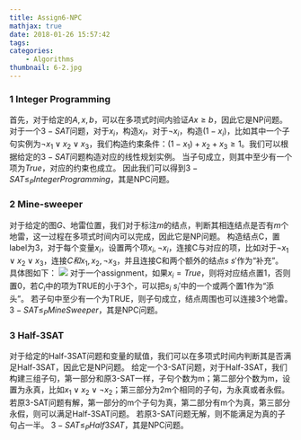 ```yaml
---
title: Assign6-NPC
mathjax: true
date: 2018-01-26 15:57:42
tags:
categories:
	- Algorithms
thumbnail: 6-2.jpg
---
```


### 1 Integer Programming

首先，对于给定的$A,x,b$，可以在多项式时间内验证$Ax\geq b$，因此它是NP问题。
对于一个$3-SAT$问题，对于$x_i$，构造$x_i$，对于$\neg x_i$，构造$(1-x_i)$，比如其中一个子句实例为$\neg x_1 \vee x_2 \vee x_3$，我们构造约束条件：$(1-x_1)+x_2+x_3 \geq 1$。我们可以根据给定的$3-SAT$问题构造对应的线性规划实例。
当子句成立，则其中至少有一个项为$True$，对应的约束也成立。
 因此我们可以得到$3-SAT \leq_P IntegerProgramming$，其是NPC问题。

### 2 Mine-sweeper

对于给定的图$G$、地雷位置，我们对于标注$m$的结点，判断其相连结点是否有$m$个地雷，这一过程在多项式时间内可以完成，因此它是NP问题。
构造结点C，置label为3，对于每个变量$x_i$，设置两个项$x_i,\neg x_i$，连接C与对应的项，比如对于$\neg x_1 \vee x_2 \vee x_3$，连接$C和x_1,x_2,\neg x_3$，并且连接C和两个额外的结点$s\ s'$作为“补充”。
具体图如下：
![](https://cdn.jsdelivr.net/gh/xmzzyo/Blog@master/source/_posts/Assign6-NPC/20190114111714.png)
对于一个assignment，如果$x_i=True$，则将对应结点置1，否则置0，若$C_i$中的项为TRUE的小于3个，可以把$s_i\ s_i'$中的一个或两个置1作为“添头”。
若子句中至少有一个为TRUE，则子句成立，结点周围也可以连接3个地雷。
 $3-SAT \leq_P MineSweeper$，其是NPC问题。

### 3 Half-3SAT

对于给定的Half-3SAT问题和变量的赋值，我们可以在多项式时间内判断其是否满足Half-3SAT，因此它是NP问题。
给定一个3-SAT问题，对于Half-3SAT，我们构建三组子句，第一部分和原3-SAT一样，子句个数为m；第二部分个数为m，设置为永真，比如$x_1 \vee x_2 \vee \neg x_2$；第三部分为2m个相同的子句，为永真或者永假。
若原3-SAT问题有解，第一部分的m个子句为真，第二部分有m个为真，第三部分永假，则可以满足Half-3SAT问题。
若原3-SAT问题无解，则不能满足为真的子句占一半。
$3-SAT \leq_P Half3SAT$，其是NPC问题。

